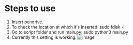 # Steps to use
1. Insert pendrive.
2. To check the location at which it's inserted: sudo fdisk -l
3. Go to script folder and run main.py: sudo python3 main.py
4. Currently this setting is working:
    ![image](https://github.com/user-attachments/assets/dda4dbe6-0d3c-4c0d-a2ed-788b66e45d1a)

